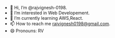 - 👋 Hi, I’m @rajvignesh-0198.
- 👀 I’m interested in Web Developement.
- 🌱 I’m currently learning AWS,React.
- 📫 How to reach me rajvignesh0198@gmail.com.
- 😄 Pronouns: RV
